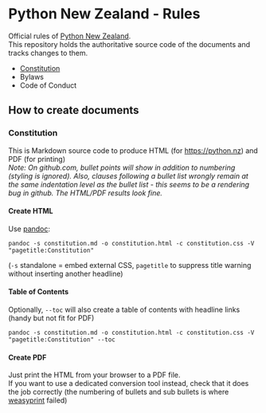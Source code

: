 # Python New Zealand - Rules

Official rules of [Python New Zealand](https://python.nz).<br> This repository holds the
authoritative source code of the documents and tracks changes to them.

- [Constitution](constitution/constitution.md)
- Bylaws
- Code of Conduct

## How to create documents

### Constitution

This is Markdown source code to produce HTML (for https://python.nz) and PDF (for
printing)<br> _Note: On github.com, bullet points will show in addition to numbering
(styling is ignored). Also, clauses following a bullet list wrongly remain at the same
indentation level as the bullet list - this seems to be a rendering bug in github. The
HTML/PDF results look fine._

#### Create HTML

Use [pandoc](https://pandoc.org):

```
pandoc -s constitution.md -o constitution.html -c constitution.css -V "pagetitle:Constitution"
```

(`-s` standalone = embed external CSS, `pagetitle` to suppress title warning without
inserting another headline)

#### Table of Contents

Optionally, `--toc` will also create a table of contents with headline links (handy but
not fit for PDF)

```
pandoc -s constitution.md -o constitution.html -c constitution.css -V "pagetitle:Constitution" --toc
```

#### Create PDF

Just print the HTML from your browser to a PDF file.<br> If you want to use a dedicated
conversion tool instead, check that it does the job correctly (the numbering of bullets
and sub bullets is where [weasyprint](https://weasyprint.org/) failed)
